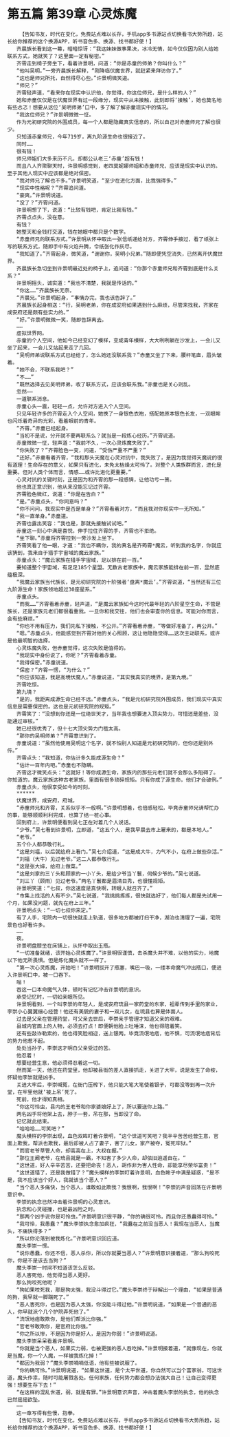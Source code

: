 # 第五篇 第39章 心灵炼魔
        【告知书友，时代在变化，免费站点难以长存，手机app多书源站点切换看书大势所趋，站长给你推荐的这个换源APP，听书音色多、换源、找书都好使！】
       齐晨族长看到这一幕，暗暗惊讶：“我这妹妹做事果决，冰冷无情，如今仅仅因为别人给她联系方式，她就笑了？这里面一定有秘密。”
       齐霄走到椅子旁坐下，看着许景明，问道：“你是赤童的师弟？你叫什么？”
       “他叫吴明。”一旁齐晨族长解释，“刚降临伏魔世界，就赶紧来拜访你了。”
       “这也是师兄所托，自然得尽心些。”许景明微笑道。
       “师兄？”
       齐霄轻声道，“看来你在现实中认识他，你觉得，你这位师兄，是什么样的人？”
       她和赤童仅仅是在伏魔世界有过一段缘分，现实中从未接触，此刻即将‘接触’，她也莫名地有些忐忑！想要从这位‘吴明师弟’口中，多了解了解赤童现实中的情况。
       “我这位师兄？”许景明微微一怔。
       作为元初研究院的外围成员，每一个人都是隐藏真实信息的，所以自己对赤童师兄了解也很少。
       只知道赤童师兄，今年719岁，离九阶源生命也很接近了。
       同时……
       很有钱！
       师兄师姐们大多来历不凡，却都公认老三‘赤童’超有钱！
       而且八人齐聚聊天时，许景明感觉到，老四莫妮娜师姐和赤童师兄，应该是现实中认识的。至于其他人现实中应该都是绝对保密。
       “我对师兄了解也不多。”许景明笑道，“至少在进化方面，比我强得多。”
       “现实中性格呢？”齐霄追问道。
       “豪爽。”许景明说道。
       “没了？”齐霄问道。
       许景明想了下，说道：“比较有钱吧，肯定比我有钱。”
       齐霄点点头，没在意。
       有钱？
       她整天和金钱打交道，钱在她眼中都只是个数字。
       “赤童师兄的联系方式。”许景明从怀中取出一张信纸递给对方，齐霄伸手接过，看了纸张上写的联系方式，随即手中有火焰升腾，令纸张化作灰尽。
       “我知道了。”齐霄起身，微笑道，“谢谢你，吴明小兄弟。”随即便凭空消失，已然离开伏魔世界。
       齐晨族长急切坐到许景明最近处的椅子上，追问道：“你那个赤童师兄和齐霄到底是什么关系？”
       许景明摇头，诚实道：“我也不清楚，我就是传话的。”
       “你这……”齐晨族长无奈。
       “齐晨兄。”许景明起身，“事情办完，我也该告辞了。”
       齐晨族长起身相送：“行，吴明老弟，你在成安府如果遇到什么麻烦，尽管来找我，齐家在成安府还是颇有些实力的。”
       “好。”许景明微微一笑，随即告辞离去。
       ……
       虚拟世界网。
       赤童的个人空间，他如今已经变幻了模样，变成青年模样，大大咧咧躺在沙发上，一会儿又坐了起来，一会儿又站起来走了几回。
       “吴明师弟说联系方式已经给了，怎么她还没联系我？”赤童又坐了下来，腰杆笔直，眉头皱着。
       “她不会，不联系我吧？”
       “不……”
       “既然选择去见吴明师弟，收了联系方式，应该会联系我。”赤童也是关心则乱。
       忽然——
       一道联系消息。
       赤童心头一震，轻轻一点，允许对方进入个人空间。
       只见年轻许多的齐霄走入个人空间，她换了一身银色衣袍，搭配她原本银色长发，一双眼眸也闪烁着奇异的光彩，看着眼前的青年。
       “齐霄。”赤童已经起身。
       “当初不是说，分开就不要再联系么？就当是一段炼心经历。”齐霄说道。
       赤童微微一怔，轻声道：“我前不久，一次心灵炼魔失败了。”
       “你失败了？”齐霄脸色一变，问道，“受伤严重不严重？”
       “还好。”赤童看着齐霄，“我和那头天魔在心灵对抗中，我失败了，是因为我觉得天魔说的很有道理！生命存在的意义，如果只有进化，未免太枯燥太可怜了。对整个人类族群而言，进化是重要。但对人类个体而言，情感……或许比进化更重要。”
       心灵对抗的关键时刻，正是因为和齐霄的那一段感情，让他功亏一篑。
       他也真正意识到，他从来没能忘记过齐霄。
       齐霄脸色微红，说道：“你是在告白？”
       “是。”赤童点头，“你同意吗？”
       “你不问问，我现实中是否是单身？”齐霄看着对方，“而且我对你现实中一无所知。”
       “我一直单身。”赤童道。
       齐霄也露出笑容：“我也是，那就先接触试试吧。”
       赤童这一刻心中满是喜悦，伸手拉住齐霄的手，齐霄也不拒绝。
       “坐下聊。”赤童将齐霄拉到一旁沙发上坐下。
       齐霄笑看了他一眼，才道：“我也不瞒你，我的真名是齐筠霄*魔云，听到我的名字，你就应该猜到，我来自于猎手宇宙域的魔云家族。”
       赤童点头：“魔云家族在猎手宇宙域，足以排在前一百。”
       要知道整个宇宙域，有足足185个星盟。无数古老家族中，魔云家族能排在前一百，显然底蕴极深。
       “我魔云家族当代族长，是元初研究院的十阶强者‘盘离*魔云’。”齐霄说道，“当然还有三位九阶源生命！家族领地超过30座星系。”
       赤童点头。
       “而我……”齐霄看着赤童，轻声道，“是魔云家族如今这时代最年轻的八阶星空生命，不管是族长，还是家族元老们都很看重我。一旦你和我交往，他们也会审查你的信息。可能对你而言，会有些麻烦。”
       “你也不用有压力，我们先私下接触，不公开。”齐霄看着赤童，“等做好准备了，再公开。”
       “嗯。”赤童点头，他能感觉到齐霄对他的关心照顾，这让他隐隐觉得……这次主动联系，或许是他最明智的选择。
       心灵炼魔失败，但赤童觉得，这次失败是值得的。
       “我现实中身份说了，你呢？”齐霄看着赤童。
       “我得保密。”赤童说道。
       “保密？”齐霄一愣，“为什么？”
       “你应该知道，我是高境伏魔人。”赤童说道，“其实我真实的境界，是第九境。”
       齐霄吃惊。
       第九境？
       “是的，我距离成源生命已经不远。”赤童点头，“我是元初研究院外围成员，我们现实中真实信息是需要保密的。这也是元初研究院的规矩。”
       齐霄笑了：“没想到你还是一位绝世天才，当年我也想要进入顶尖势力，可惜还是差些，没能通过审核。”
       她已经很优秀了，但十七大顶尖势力门槛太高。
       “那你的吴明师弟？”齐霄意识到了。
       赤童说道：“虽然他使用吴明这个名字，就不怕别人知道是元初研究院的，但你还是别外传。”
       齐霄点头：“我知道，你估计多久能成源生命？”
       “估计一百年内吧。”赤童也不隐瞒。
       齐霄这才微笑点头：“这就好！等你成源生命，家族内的那些元老们就不会那么多阻碍了。你知道的，魔云家族这种古老家族，里面有很多琐碎规矩。只有你成了源生命，他们才会破例。”
       赤童点头，他很享受如今的时刻。
       ******
       伏魔世界，成安府，府城。
       “赤童师兄和齐霄，关系似乎不一般啊。”许景明想着，也倍感轻松，毕竟赤童师兄请帮忙办的事，能够顺顺利利完成，也算了结一桩心事。
       回到府上，许景明便看到吴七正在对着几个人说话。
       “少爷。”吴七看到许景明，立即道，“这五个人，是我早晨去市上雇来的，都是本地人。”
       “老爷。”
       五个仆人都恭敬行礼。
       “这是刘福，以后就给府上看门。”吴七介绍道，“这是成大牛，力气不小，在府上做些杂活。”
       “刘福（大牛）见过老爷。”这二人都恭敬行礼。
       “这是张大婶，给府上做菜。”
       “这是刘家的三丫头和顾家的一小丫头，是给少爷当丫鬟，伺候少爷的。”吴七说道。
       “刘三丫（顾雨）见过老爷。”两名丫鬟都是眉清目秀，也很懂规矩。
       许景明笑道：“七叔，你这速度是真快啊，转眼人就召齐了。”
       “市集上找活的人有不少。”吴七说道，“我挑挑拣拣，很快就选好了，他们每人都是先试用一个月，如果没问题，就先在府上三年。”
       许景明点头：“一切七叔你来定。”
       有了人手，宅院内一切很快就走上轨道，很多地方都被打扫干净，湖泊也清理了一遍，宅院景色也好看许多。
       ……
       夜。
       许景明盘膝坐在床铺上，从怀中取出玉瓶。
       “一切准备就绪，该开始心灵炼魔了。”许景明很谨慎，击杀魔头并不难，以他的实力，地魔以下他无所畏惧。但是炼化魔头就不一样了。
       “第一次心灵炼魔，开始吧！”许景明拔开了瓶塞，嘴巴一吸，一缕本命魔气冲出瓶口，便进入许景明口中，被一口吞下。
       嗡！
       吞这一口本命魔气入体，顿时有记忆冲击许景明的意识。
       承受记忆时，一切如亲眼所见。
       许景明看到，一个叫李崇的年轻人，是成安府琉县一家药堂的东家，祖辈传到手里的家业，李崇小心翼翼细心经营！他还有美貌的妻子和一双儿女，在琉县也算是体面人。
       过去是父亲在管理药堂，可父亲去世后，李崇亲手管理才知道父亲的艰难。
       县城内官面上的人物，必须去打点！即便朝他脸上吐唾沫，他也得陪着笑。
       还有些敲诈勒索的，他也得笑脸相迎，送上银两。毕竟流氓地痞，他不惧，可流氓地痞背后的势力他惹不起。
       处处当孙子，李崇这才明白父亲受过的苦。
       他忍着！
       想要经营生意，他必须得忍着这一切。
       然而某一天，他还在药堂里，他却被县衙的差人直接抓走，关进了大牢，说是发生了命桉，怀疑他李崇就是凶手。
       关进大牢后，李崇喊冤，在衙门压榨下，他只能大笔大笔使着银子，可都没等到再一次升堂，在牢里他就‘被上吊’死了。
       死前，他才得知真相。
       “你这可怜虫，县内的王老爷和你家婆娘好上了，所以要送你上路。”
       两名凶手将他架上去，脖子一套，吊在那，当即没了命。
       记忆就此结束。
       “哈哈哈……可笑吧？”
       魔头模样的李崇出现，血色双眸盯着许景明，“这个世道可笑吧？我辛辛苦苦经营生意，官面上欺我，帮派也欺我，最后却被人占了妻子，害了儿女，家产被夺，冤死牢狱。”
       “而官老爷草管人命，却高高在上，大权在握。”
       “那位王阚老爷，在琉县就是一霸，不知害了多少人命，却依旧逍遥自在。“
       “这世道，好人辛辛苦苦，还要把命丧！恶人，胡作非为害人性命，却能享尽荣华富贵！”
       “这世道错了，还是我做错了？”魔头模样的李崇盯着许景明，血色眸子中满是疑惑，“是不是，我不应该当个好人，我就该当个恶人？”
       “当个恶人多痛快，当个恶人，谁敢如此欺我？我恨啊，我恨啊！”李崇的声音回荡在许景明意识中。
       李崇的执念已然冲击着许景明的心灵意识。
       执念和心灵碰撞，也是最凶险之时。
       “那两个凶手说你是可怜虫。”许景明意识很平静，“你的确很可怜，而且你还愚蠢得可怜。”
       “我可怜，我愚蠢？”魔头李崇执念愈加疯狂，“我蠢在之前没当恶人！我现在当恶人，当魔头，不痛快得多？”
       “所以你沦落到被我炼化。”许景明意识回应道。
       魔头李崇一愣。
       “说你愚蠢，你还不信，恶人杀你，所以你就要当恶人？”许景明意识接着道，“那么狗咬死你，你是不是该去当狗？”
       魔头李崇一时间不知道该怎么反驳。
       恶人害死他，他觉得当恶人更好。
       那么狗咬死他呢？
       “狗如果咬死我，那是狗太强，我没斗得过它。”魔头李崇终于辩解出一个理由，“如果是普通的狗，我早就一脚踹死了。”
       “恶人害死你，也是因为恶人太强，你没能斗得过他。”许景明说道，“如果是一个普通的恶人，你早就派个几个护院弄死他了。”
       “流氓地痞敢欺你，是他们帮派比你强。”
       “官老爷敢欺你，是官府比你强。”
       “你之所以惨，不是因为你是好人，是因为你弱！”许景明说道。
       魔头李崇呆呆看着许景明。
       “你就是当个恶人，如果实力弱，也被更强的恶人吞吃掉。”许景明接着道，“就像现在，你就是当魔，你一个人魔，一样被我炼化掉！”
       “都因为我弱？”魔头李崇喃喃低语，他有些被说服了。
       “你的确可怜。”许景明说道，“如果这世道，是个太平世道，你自然可以当个富家翁。可这世道，魔头作祟，随时可能屠戮各处。任何家族，任何势力都会想办法强大自己！让自己变得更强！想要生存下去！”
       “在这样的混乱世道，弱，就是有罪。”许景明意识声音，冲击着魔头李崇的执念，他的执念已然摇摇欲坠。
       ——
       这一章写得有些慢，抱拳。
       【告知书友，时代在变化，免费站点难以长存，手机app多书源站点切换看书大势所趋，站长给你推荐的这个换源APP，听书音色多、换源、找书都好使！】
